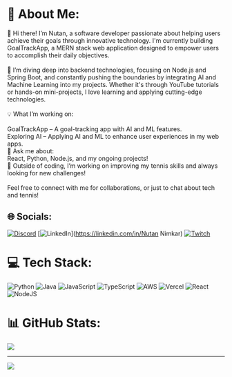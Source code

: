 # 💫 About Me:
👋 Hi there! I’m Nutan, a software developer passionate about helping users achieve their goals through innovative technology. I'm currently building GoalTrackApp, a MERN stack web application designed to empower users to accomplish their daily objectives.<br><br>🌟 I’m diving deep into backend technologies, focusing on Node.js and Spring Boot, and constantly pushing the boundaries by integrating AI and Machine Learning into my projects. Whether it's through YouTube tutorials or hands-on mini-projects, I love learning and applying cutting-edge technologies.<br><br>💡 What I’m working on:<br><br>GoalTrackApp – A goal-tracking app with AI and ML features.<br>Exploring AI – Applying AI and ML to enhance user experiences in my web apps.<br>💬 Ask me about:<br>React, Python, Node.js, and my ongoing projects!<br>🎾 Outside of coding, I’m working on improving my tennis skills and always looking for new challenges!<br><br>Feel free to connect with me for collaborations, or just to chat about tech and tennis!


## 🌐 Socials:
[![Discord](https://img.shields.io/badge/Discord-%237289DA.svg?logo=discord&logoColor=white)](https://discord.gg/.blackops99) [![LinkedIn](https://img.shields.io/badge/LinkedIn-%230077B5.svg?logo=linkedin&logoColor=white)](https://linkedin.com/in/Nutan Nimkar) [![Twitch](https://img.shields.io/badge/Twitch-%239146FF.svg?logo=Twitch&logoColor=white)](https://twitch.tv/ngttv99) 

# 💻 Tech Stack:
![Python](https://img.shields.io/badge/python-3670A0?style=for-the-badge&logo=python&logoColor=ffdd54) ![Java](https://img.shields.io/badge/java-%23ED8B00.svg?style=for-the-badge&logo=openjdk&logoColor=white) ![JavaScript](https://img.shields.io/badge/javascript-%23323330.svg?style=for-the-badge&logo=javascript&logoColor=%23F7DF1E) ![TypeScript](https://img.shields.io/badge/typescript-%23007ACC.svg?style=for-the-badge&logo=typescript&logoColor=white) ![AWS](https://img.shields.io/badge/AWS-%23FF9900.svg?style=for-the-badge&logo=amazon-aws&logoColor=white) ![Vercel](https://img.shields.io/badge/vercel-%23000000.svg?style=for-the-badge&logo=vercel&logoColor=white) ![React](https://img.shields.io/badge/react-%2320232a.svg?style=for-the-badge&logo=react&logoColor=%2361DAFB) ![NodeJS](https://img.shields.io/badge/node.js-6DA55F?style=for-the-badge&logo=node.js&logoColor=white)
# 📊 GitHub Stats:
![](https://github-readme-streak-stats.herokuapp.com/?user=NutanNimkar&theme=tokyonight&hide_border=false)<br/>

---
[![](https://visitcount.itsvg.in/api?id=NutanNimkar&icon=0&color=0)](https://visitcount.itsvg.in)

<!-- Proudly created with GPRM ( https://gprm.itsvg.in ) -->
